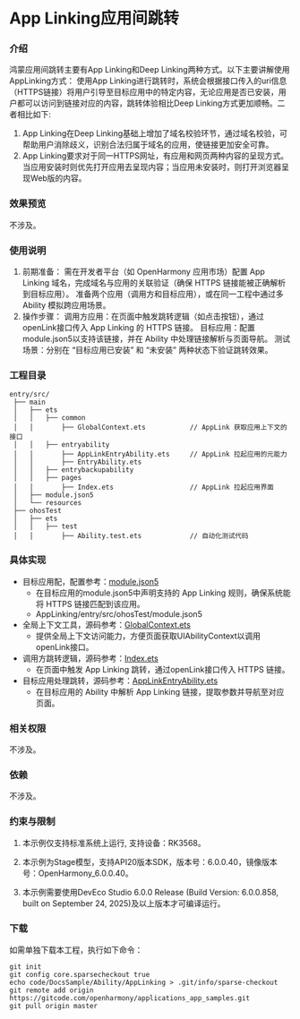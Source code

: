 # App Linking应用间跳转

### 介绍

鸿蒙应用间跳转主要有App Linking和Deep Linking两种方式。以下主要讲解使用AppLinking方式：
使用App Linking进行跳转时，系统会根据接口传入的uri信息（HTTPS链接）将用户引导至目标应用中的特定内容，无论应用是否已安装，用户都可以访问到链接对应的内容，跳转体验相比Deep Linking方式更加顺畅。二者相比如下:

1. App Linking在Deep Linking基础上增加了域名校验环节，通过域名校验，可帮助用户消除歧义，识别合法归属于域名的应用，使链接更加安全可靠。
2. App Linking要求对于同一HTTPS网址，有应用和网页两种内容的呈现方式。当应用安装时则优先打开应用去呈现内容；当应用未安装时，则打开浏览器呈现Web版的内容。

### 效果预览

不涉及。

### 使用说明

1. 前期准备：
   需在开发者平台（如 OpenHarmony 应用市场）配置 App Linking 域名，完成域名与应用的关联验证（确保 HTTPS 链接能被正确解析到目标应用）。
   准备两个应用（调用方和目标应用），或在同一工程中通过多 Ability 模拟跨应用场景。
2. 操作步骤：
   调用方应用：在页面中触发跳转逻辑（如点击按钮），通过openLink接口传入 App Linking 的 HTTPS 链接。
   目标应用：配置module.json5以支持该链接，并在 Ability 中处理链接解析与页面导航。
   测试场景：分别在 “目标应用已安装” 和 “未安装” 两种状态下验证跳转效果。

### 工程目录

```
entry/src/
 ├── main
 │   ├── ets
 │   │   ├── common
 │   │       ├── GlobalContext.ets           // AppLink 获取应用上下文的接口
 │   │   ├── entryability
 │   │       ├── AppLinkEntryAbility.ets     // AppLink 拉起应用的元能力
 │   │       ├── EntryAbility.ets
 │   │   ├── entrybackupability     
 │   │   ├── pages
 │   │       ├── Index.ets                   // AppLink 拉起应用界面
 │   ├── module.json5
 │   └── resources
 ├── ohosTest
 │   ├── ets
 │   │   ├── test
 │   │       ├── Ability.test.ets            // 自动化测试代码
```

### 具体实现

* 目标应用配，配置参考：[module.json5](./entry/src/main/module.json5)
    * 在目标应用的module.json5中声明支持的 App Linking 规则，确保系统能将 HTTPS 链接匹配到该应用。
    * AppLinking/entry/src/ohosTest/module.json5
* 全局上下文工具，源码参考：[GlobalContext.ets](./entry/src/main/ets/common/GlobalContext.ets)
    * 提供全局上下文访问能力，方便页面获取UIAbilityContext以调用openLink接口。
* 调用方跳转逻辑，源码参考：[Index.ets](./entry/src/main/ets/pages/Index.ets)
    * 在页面中触发 App Linking 跳转，通过openLink接口传入 HTTPS 链接。
* 目标应用处理跳转，源码参考：[AppLinkEntryAbility.ets](./entry/src/main/ets/entryability/AppLinkEntryAbility.ets)
    * 在目标应用的 Ability 中解析 App Linking 链接，提取参数并导航至对应页面。

### 相关权限

不涉及。

### 依赖

不涉及。

### 约束与限制

1. 本示例仅支持标准系统上运行, 支持设备：RK3568。

2. 本示例为Stage模型，支持API20版本SDK，版本号：6.0.0.40，镜像版本号：OpenHarmony_6.0.0.40。

3. 本示例需要使用DevEco Studio 6.0.0 Release (Build Version: 6.0.0.858, built on September 24, 2025)及以上版本才可编译运行。

### 下载

如需单独下载本工程，执行如下命令：

```
git init
git config core.sparsecheckout true
echo code/DocsSample/Ability/AppLinking > .git/info/sparse-checkout
git remote add origin https://gitcode.com/openharmony/applications_app_samples.git
git pull origin master
```
